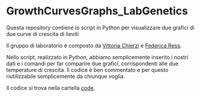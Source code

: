 # GrowthCurvesGraphs_LabGenetics
Questa repository contiene lo script in Python per visualizzare due grafici di due curve di crescita di lieviti

Il gruppo di laboratorio è composto da [Vittoria Chierzi](https://github.com/VittoriaChierzi) e [Federica Ress](https://github.com/federicaress).

Nello script, realizzato in Python, abbiamo semplicemente inserito i nostri dati e i comandi per far comparire due grafici, corrispondenti alle due temperature di crescita.
Il codice è ben commentato e per questo riutilizzabile semplicemente da chiunque voglia.

Il codice si trova nella cartella [code]().
